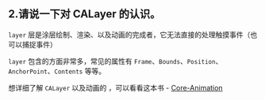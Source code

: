 ## 2.请说一下对 CALayer 的认识。


`layer` 层是涂层绘制、渲染、以及动画的完成者，它无法直接的处理触摸事件（也可以捕捉事件）

`layer` 包含的方面非常多，常见的属性有 `Frame`、`Bounds`、`Position`、`AnchorPoint`、`Contents` 等等。

想详细了解 `CALayer` 以及动画的 ，可以看看这本书 - [Core-Animation](https://legacy.gitbook.com/book/zsisme/ios-/details)


